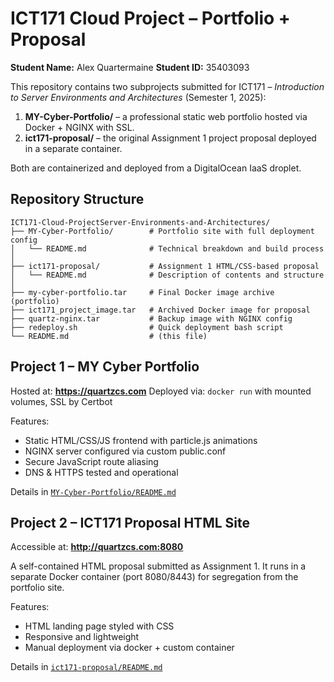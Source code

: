 # ICT171 Cloud Project – Portfolio + Proposal

**Student Name:** Alex Quartermaine
**Student ID:** 35403093

This repository contains two subprojects submitted for ICT171 – *Introduction to Server Environments and Architectures* (Semester 1, 2025):

1. **MY-Cyber-Portfolio/** – a professional static web portfolio hosted via Docker + NGINX with SSL.
2. **ict171-proposal/** – the original Assignment 1 project proposal deployed in a separate container.

Both are containerized and deployed from a DigitalOcean IaaS droplet.



## Repository Structure

```
ICT171-Cloud-ProjectServer-Environments-and-Architectures/
├── MY-Cyber-Portfolio/        # Portfolio site with full deployment config
│   └── README.md              # Technical breakdown and build process
│
├── ict171-proposal/           # Assignment 1 HTML/CSS-based proposal
│   └── README.md              # Description of contents and structure
│
├── my-cyber-portfolio.tar     # Final Docker image archive (portfolio)
├── ict171_project_image.tar   # Archived Docker image for proposal
├── quartz-nginx.tar           # Backup image with NGINX config
├── redeploy.sh                # Quick deployment bash script
└── README.md                  # (this file)
```


## Project 1 – MY Cyber Portfolio

Hosted at: **https://quartzcs.com**
Deployed via: `docker run` with mounted volumes, SSL by Certbot

Features:
- Static HTML/CSS/JS frontend with particle.js animations
- NGINX server configured via custom public.conf
- Secure JavaScript route aliasing
- DNS & HTTPS tested and operational

Details in [`MY-Cyber-Portfolio/README.md`](./MY-Cyber-Portfolio/README.md)



## Project 2 – ICT171 Proposal HTML Site

Accessible at: **http://quartzcs.com:8080**

A self-contained HTML proposal submitted as Assignment 1.
It runs in a separate Docker container (port 8080/8443) for segregation from the portfolio site.

Features:
- HTML landing page styled with CSS
- Responsive and lightweight
- Manual deployment via docker + custom container

Details in [`ict171-proposal/README.md`](./ict171-proposal/README.md)
